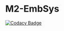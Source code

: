 # M2-EmbSys

[![Codacy Badge](https://api.codacy.com/project/badge/Grade/c10f40089ab447c590d3d476e2cac4c5)](https://app.codacy.com/gh/vandanadevatkal22/M2-EmbSys?utm_source=github.com&utm_medium=referral&utm_content=vandanadevatkal22/M2-EmbSys&utm_campaign=Badge_Grade_Settings)